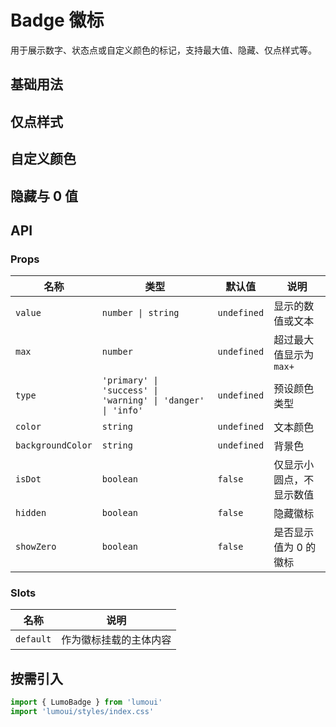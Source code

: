 # Badge 徽标

用于展示数字、状态点或自定义颜色的标记，支持最大值、隐藏、仅点样式等。

## 基础用法
<demo vue="../example/Badge/basic.vue" />

## 仅点样式
<demo vue="../example/Badge/point.vue" />



## 自定义颜色
<demo vue="../example/Badge/Color.vue" />

## 隐藏与 0 值
<demo vue="../example/Badge/hide-zero.vue" />



## API

### Props
| 名称             | 类型                                                         | 默认值   | 说明                           |
| ---------------- | ------------------------------------------------------------ | -------- | ------------------------------ |
| `value`          | `number \| string`                                           | `undefined` | 显示的数值或文本               |
| `max`            | `number`                                                     | `undefined` | 超过最大值显示为 `max+`       |
| `type`           | `'primary' \| 'success' \| 'warning' \| 'danger' \| 'info'` | `undefined` | 预设颜色类型                   |
| `color`          | `string`                                                     | `undefined` | 文本颜色                       |
| `backgroundColor`| `string`                                                     | `undefined` | 背景色                         |
| `isDot`          | `boolean`                                                    | `false`  | 仅显示小圆点，不显示数值       |
| `hidden`         | `boolean`                                                    | `false`  | 隐藏徽标                       |
| `showZero`       | `boolean`                                                    | `false`  | 是否显示值为 0 的徽标          |

### Slots
| 名称     | 说明                   |
| -------- | ---------------------- |
| `default`| 作为徽标挂载的主体内容 |

## 按需引入
```ts
import { LumoBadge } from 'lumoui'
import 'lumoui/styles/index.css'
```

<style scoped>
.demo-wrapper { display:flex; gap:12px; flex-wrap:wrap; align-items:center; margin:12px 0; }
</style>